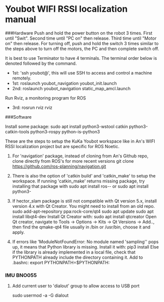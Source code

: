 # Youbot WIFI RSSI localization manual

###Hardware
Push and hold the power button on the robot 3 times. First until "Swit". Second time until "PC on" then release. Third time until "Motor on" then release.
For turning off, push and hold the switch 3 times similar to the steps above to turn off the motors, the PC and then complete switch off. 

It is best to use Terminator to have 4 terminals. The terminal order below is denoted followed by the command.

* 1st: 
  'ssh youbot@<the-ip-address-of-the-robot>', this will use SSH to access and control a machine remotely.
* 1st: 
  roslaunch youbot_navigation youbot_init.launch
* 2nd: roslaunch youbot_navigation static_map_amcl.launch

Run Rviz, a monitoring program for ROS

* 3rd: rosrun rviz rviz


###Software

Install some package:
		sudo apt install python3-wstool catkin python3-catkin-tools python3-rospy python-is-python3

These are the steps to setup the KuKa Youbot workspace like in An's WIFI RSSI localization project but are specific for ROS Noetic.

1. For 'navigation' package, instead of cloning from An's Github repo, clone directly from ROS's for more recent versions
		git clone https://github.com/ros-planning/navigation.git
2. There is also the option of 'catkin build' and 'catkin\_make' to setup the workspace. If running 'catkin_make' returns missing package, try installing that package with 
		sudo apt install ros-<distro name>-<package name>
or
		sudo apt install python3-<package name>
3. If hector_slam package is still not compatible with Qt version 5.x, install version 4.x with Qt Creator. You might need to install from an old repo.
		sudo add-apt-repository ppa:rock-core/qt4
		sudo apt update
		sudo apt install libqt4-dev
Install Qt Creator with:
		sudo apt install qtcreator
Open Qt creator, navigate to Tools -> Options -> Kits -> Qt Versions -> Add.., then find the qmake-qt4 file usually in /bin or /usr/bin, choose it and apply.

4. If errors like 'ModuleNotFoundError: No module named 'sampling'' pops up, it means that Python library is missing. Install it with:
		pip3 install <library name>
Else if the library is already implemented in a local file, check that PYTHONPATH already include the directory containing it. Add to .bashrc:
		export PYTHONPATH=$PYTHONPATH:<path to directory>

### IMU BNO055
1. Add current user to 'dialout' group to allow access to USB port

	sudo usermod -a -G dialout <your linux username>
